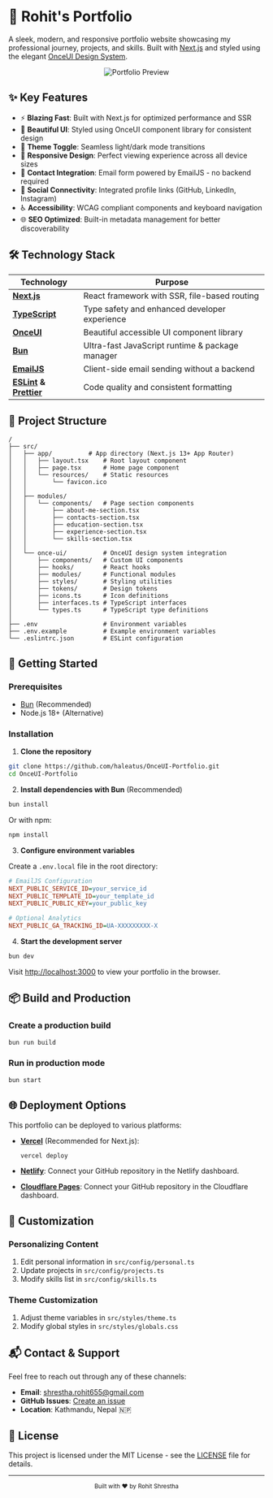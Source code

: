 # 🚀 Rohit's Portfolio

A sleek, modern, and responsive portfolio website showcasing my professional journey, projects, and skills. Built with [Next.js](https://nextjs.org/) and styled using the elegant [OnceUI Design System](https://onceui.dev/).

<div align="center">
  <img src="public\preview.png" alt="Portfolio Preview" />
</div>

## ✨ Key Features

- ⚡ **Blazing Fast**: Built with Next.js for optimized performance and SSR
- 🎨 **Beautiful UI**: Styled using OnceUI component library for consistent design
- 🌙 **Theme Toggle**: Seamless light/dark mode transitions
- 📱 **Responsive Design**: Perfect viewing experience across all device sizes
- 💌 **Contact Integration**: Email form powered by EmailJS - no backend required
- 🔗 **Social Connectivity**: Integrated profile links (GitHub, LinkedIn, Instagram)
- ♿ **Accessibility**: WCAG compliant components and keyboard navigation
- 🌐 **SEO Optimized**: Built-in metadata management for better discoverability

## 🛠️ Technology Stack

| Technology                                                           | Purpose                                         |
| -------------------------------------------------------------------- | ----------------------------------------------- |
| **[Next.js](https://nextjs.org/)**                                   | React framework with SSR, file-based routing    |
| **[TypeScript](https://www.typescriptlang.org/)**                    | Type safety and enhanced developer experience   |
| **[OnceUI](https://onceui.dev/)**                                    | Beautiful accessible UI component library       |
| **[Bun](https://bun.sh/)**                                           | Ultra-fast JavaScript runtime & package manager |
| **[EmailJS](https://www.emailjs.com/)**                              | Client-side email sending without a backend     |
| **[ESLint](https://eslint.org/) & [Prettier](https://prettier.io/)** | Code quality and consistent formatting          |

## 📂 Project Structure

```
/
├── src/
│   ├── app/          # App directory (Next.js 13+ App Router)
│   │   ├── layout.tsx    # Root layout component
│   │   ├── page.tsx      # Home page component
│   │   └── resources/    # Static resources
│   │       └── favicon.ico
│   │
│   ├── modules/
│   │   └── components/   # Page section components
│   │       ├── about-me-section.tsx
│   │       ├── contacts-section.tsx
│   │       ├── education-section.tsx
│   │       ├── experience-section.tsx
│   │       └── skills-section.tsx
│   │
│   └── once-ui/          # OnceUI design system integration
│       ├── components/   # Custom UI components
│       ├── hooks/        # React hooks
│       ├── modules/      # Functional modules
│       ├── styles/       # Styling utilities
│       ├── tokens/       # Design tokens
│       ├── icons.ts      # Icon definitions
│       ├── interfaces.ts # TypeScript interfaces
│       └── types.ts      # TypeScript type definitions
│
├── .env                  # Environment variables
├── .env.example          # Example environment variables
└── .eslintrc.json        # ESLint configuration
```

## 🚀 Getting Started

### Prerequisites

- [Bun](https://bun.sh/) (Recommended)
- Node.js 18+ (Alternative)

### Installation

1. **Clone the repository**

```bash
git clone https://github.com/haleatus/OnceUI-Portfolio.git
cd OnceUI-Portfolio
```

2. **Install dependencies with Bun** (Recommended)

```bash
bun install
```

Or with npm:

```bash
npm install
```

3. **Configure environment variables**

Create a `.env.local` file in the root directory:

```ini
# EmailJS Configuration
NEXT_PUBLIC_SERVICE_ID=your_service_id
NEXT_PUBLIC_TEMPLATE_ID=your_template_id
NEXT_PUBLIC_PUBLIC_KEY=your_public_key

# Optional Analytics
NEXT_PUBLIC_GA_TRACKING_ID=UA-XXXXXXXXX-X
```

4. **Start the development server**

```bash
bun dev
```

Visit [http://localhost:3000](http://localhost:3000) to view your portfolio in the browser.

## 📦 Build and Production

### Create a production build

```bash
bun run build
```

### Run in production mode

```bash
bun start
```

## 🌐 Deployment Options

This portfolio can be deployed to various platforms:

- **[Vercel](https://vercel.com/)** (Recommended for Next.js):

  ```bash
  vercel deploy
  ```

- **[Netlify](https://www.netlify.com/)**:
  Connect your GitHub repository in the Netlify dashboard.

- **[Cloudflare Pages](https://pages.cloudflare.com/)**:
  Connect your GitHub repository in the Cloudflare dashboard.

## 🧩 Customization

### Personalizing Content

1. Edit personal information in `src/config/personal.ts`
2. Update projects in `src/config/projects.ts`
3. Modify skills list in `src/config/skills.ts`

### Theme Customization

1. Adjust theme variables in `src/styles/theme.ts`
2. Modify global styles in `src/styles/globals.css`

## 📬 Contact & Support

Feel free to reach out through any of these channels:

- **Email**: [shrestha.rohit655@gmail.com](mailto:shrestha.rohit655@gmail.com)
- **GitHub Issues**: [Create an issue](https://github.com/haleatus/OnceUI-Portfolio/issues)
- **Location**: Kathmandu, Nepal 🇳🇵

## 📄 License

This project is licensed under the MIT License - see the [LICENSE](LICENSE) file for details.

---

<div align="center">
  <sub>Built with ❤️ by Rohit Shrestha</sub>
</div>

